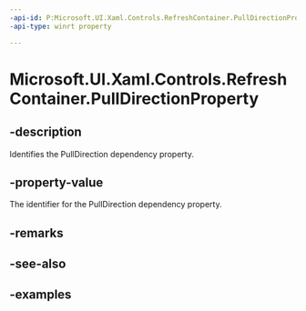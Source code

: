 ```yaml
---
-api-id: P:Microsoft.UI.Xaml.Controls.RefreshContainer.PullDirectionProperty
-api-type: winrt property

---
```

<!-- Property syntax.
public DependencyProperty PullDirectionProperty { get; }
-->

# Microsoft.UI.Xaml.Controls.RefreshContainer.PullDirectionProperty


## -description

Identifies the PullDirection dependency property.


## -property-value

The identifier for the PullDirection dependency property.


## -remarks


## -see-also


## -examples


